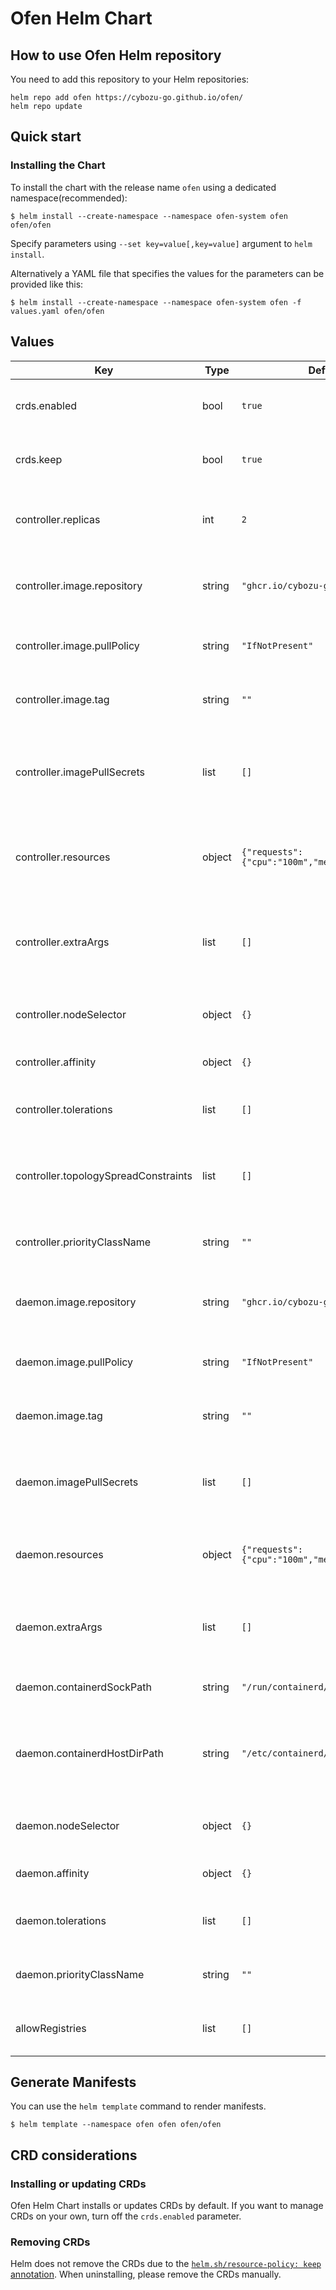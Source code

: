 # Ofen Helm Chart

## How to use Ofen Helm repository

You need to add this repository to your Helm repositories:

```console
helm repo add ofen https://cybozu-go.github.io/ofen/
helm repo update
```

## Quick start

### Installing the Chart

To install the chart with the release name `ofen` using a dedicated namespace(recommended):

```console
$ helm install --create-namespace --namespace ofen-system ofen ofen/ofen
```

Specify parameters using `--set key=value[,key=value]` argument to `helm install`.

Alternatively a YAML file that specifies the values for the parameters can be provided like this:

```console
$ helm install --create-namespace --namespace ofen-system ofen -f values.yaml ofen/ofen
```

## Values

| Key                                  | Type   | Default                                       | Description                                                                        |
| ------------------------------------ | ------ | --------------------------------------------- | ---------------------------------------------------------------------------------- |
| crds.enabled                         | bool   | `true`                                        | Install and update CRDs as part of the Helm chart.                                 |
| crds.keep                            | bool   | `true`                                        | Keep CRDs when uninstalling the chart.                                             |
| controller.replicas                  | int    | `2`                                           | Number of replicas for the ofen-controller Deployment.                             |
| controller.image.repository          | string | `"ghcr.io/cybozu-go/ofen"`                    | The ofen-controller image repository to use.                                       |
| controller.image.pullPolicy          | string | `"IfNotPresent"`                              | The ofen-controller image pull policy.                                             |
| controller.image.tag                 | string | `""`                                          | The ofen-controller image tag to use.                                              |
| controller.imagePullSecrets          | list   | `[]`                                          | Secrets for pulling the ofen-controller image from a private repository.           |
| controller.resources                 | object | `{"requests":{"cpu":"100m","memory":"20Mi"}}` | Resource requests and limits for the ofen-controller Deployment.                   |
| controller.extraArgs                 | list   | `[]`                                          | Additional command line arguments to pass to the ofen-controller binary.           |
| controller.nodeSelector              | object | `{}`                                          | NodeSelector used by the ofen-controller.                                          |
| controller.affinity                  | object | `{}`                                          | Affinity used by the ofen-controller.                                              |
| controller.tolerations               | list   | `[]`                                          | Tolerations used by the ofen-controller.                                           |
| controller.topologySpreadConstraints | list   | `[]`                                          | Topology spread constraints used by the ofen-controller.                           |
| controller.priorityClassName         | string | `""`                                          | PriorityClass used by the ofen-controller.                                         |
| daemon.image.repository              | string | `"ghcr.io/cybozu-go/ofend"`                   | The ofen-daemon image repository to use.                                           |
| daemon.image.pullPolicy              | string | `"IfNotPresent"`                              | The ofen-daemon image pull policy.                                                 |
| daemon.image.tag                     | string | `""`                                          | The ofen-daemon image tag to use.                                                  |
| daemon.imagePullSecrets              | list   | `[]`                                          | Secrets for pulling the ofen-daemon image from a private repository.               |
| daemon.resources                     | object | `{"requests":{"cpu":"100m","memory":"20Mi"}}` | Resource requests and limits for the ofen-daemon DaemonSet.                        |
| daemon.extraArgs                     | list   | `[]`                                          | Additional command line arguments to pass to the ofen-daemon binary.               |
| daemon.containerdSockPath            | string | `"/run/containerd/containerd.sock"`           | Path to the containerd socket.                                                     |
| daemon.containerdHostDirPath         | string | `"/etc/containerd/certs.d"`                   | Path to the host directory where containerd certificate configurations are stored. |
| daemon.nodeSelector                  | object | `{}`                                          | Node labels for scheduling the ofen-daemon.                                        |
| daemon.affinity                      | object | `{}`                                          | Affinity used by the ofen-daemon.                                                  |
| daemon.tolerations                   | list   | `[]`                                          | Tolerations used by the ofen-daemon.                                               |
| daemon.priorityClassName             | string | `""`                                          | PriorityClass used by the ofen-daemon.                                             |
| allowRegistries                      | list   | `[]`                                          | Allow pulling images from specified registries.                                    |

## Generate Manifests

You can use the `helm template` command to render manifests.

```console
$ helm template --namespace ofen ofen ofen/ofen
```

## CRD considerations

### Installing or updating CRDs

Ofen Helm Chart installs or updates CRDs by default. If you want to manage CRDs on your own, turn off the `crds.enabled` parameter.

### Removing CRDs

Helm does not remove the CRDs due to the [`helm.sh/resource-policy: keep` annotation](https://helm.sh/docs/howto/charts_tips_and_tricks/#tell-helm-not-to-uninstall-a-resource).
When uninstalling, please remove the CRDs manually.
